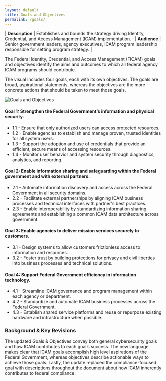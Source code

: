 ```yaml
---
layout: default
title: Goals and Objectives
permalink: /goals/
---
```

| **Description** | Establishes and bounds the strategy driving Identity, Credential, and Access Management (ICAM) implementation. |
| **Audience** | Senior government leaders, agency executives, ICAM program leadership responsible for setting program strategy. |

The Federal Identity, Credential, and Access Management (FICAM) goals and objectives identify the aims and outcomes to which all federal agency ICAM programs should contribute.  

The visual includes four goals, each with its own objectives. The goals are broad, aspirational statements, whereas the objectives are the more concrete actions that should be taken to meet those goals.  

![Goals and Objectives]({{site.baseurl}}/img/GoalsObjectives.png)


#### Goal 1: Strengthen the Federal Government’s information and physical security.
* 1.1 - Ensure that only authorized users can access protected resources.
* 1.2 - Enable agencies to establish and manage proven, trusted identities for all system users.
* 1.3 - Support the adoption and use of credentials that provide an efficient, secure means of accessing resources.
* 1.4 - Monitor user behavior and system security through diagnostics, analytics, and reporting.

#### Goal 2: Enable information sharing and safeguarding within the Federal government and with external partners.
* 2.1 - Automate information discovery and access across the Federal Government in all security domains.
* 2.2 - Facilitate external partnerships by aligning ICAM business processes and technical interfaces with partner's best practices.
* 2.3 - Enable interoperability by standardizing information sharing agreements and establishing a common ICAM data architecture across government.

#### Goal 3: Enable agencies to deliver mission services securely to customers.
* 3.1 - Design systems to allow customers frictionless access to information and resources.
* 3.2 - Foster trust by building protections for privacy and civil liberties into business processes and technical solutions.

#### Goal 4: Support Federal Government efficiency in information technology.
* 4.1 - Streamline ICAM governance and program management within each agency or department.
* 4.2 - Standardize and automate ICAM business processes across the Federal Government.
* 4.3 - Establish shared service platforms and reuse or repurpose existing hardware and infrastructure when possible.

### Background & Key Revisions

The updated Goals & Objectives convey both general cybersecurity goals and how ICAM contributes to each goal’s success. The new language makes clear that ICAM goals accomplish high level aspirations of the Federal Government, whereas objectives describe actionable ways to achieve those goals. Lastly, the update replaced the compliance-focused goal with descriptions throughout the document about how ICAM inherently contributes to federal compliance.
